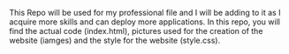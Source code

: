 This Repo will be used for my professional file and I will be adding to it as I acquire more skills and can deploy more applications. In this repo, you will find the actual code (index.html), pictures used for the creation of the website (iamges) and the style for the website (style.css).

